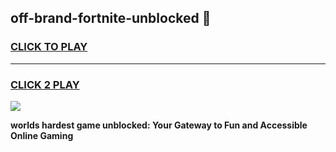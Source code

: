 
## off-brand-fortnite-unblocked 👋
<h3>
<a href="https://premium.freeplayer.one?title=off-brand-fortnite-unblocked&ref=14F">CLICK TO PLAY</a></h3>
<hr>

<h3>
<a href="https://premium.freeplayer.one?title=off-brand-fortnite-unblocked&ref=14F">CLICK 2 PLAY</a>
  
</h3>

<a href="https://premium.freeplayer.one?title=off-brand-fortnite-unblocked&ref=12F/"><img src="https://clearcache.store/games.png"></a>


**worlds hardest game unblocked: Your Gateway to Fun and Accessible Online Gaming**
